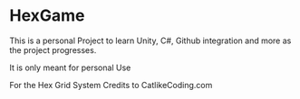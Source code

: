 # HexGame

This is a personal Project to learn Unity, C#, Github integration and more as the project progresses.

It is only meant for personal Use

For the Hex Grid System Credits to CatlikeCoding.com
